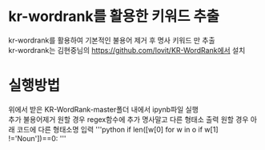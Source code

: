 # kr-wordrank를 활용한 키워드 추출
kr-wordrank를 활용하여 기본적인 불용어 제거 후 명사 키워드 만 추출  
kr-wordrank는 김현중님의 https://github.com/lovit/KR-WordRank에서 설치

# 실행방법
위에서 받은 KR-WordRank-master폴더 내에서 ipynb파일 실행  
추가 불용어제거 원할 경우 regex함수에 추가
명사말고 다른 형태소 출력 원할 경우 아래 코드에 다른 형태소명 입력
'''python
if len([w[0] for w in o if w[1] !='Noun'])==0:
'''
